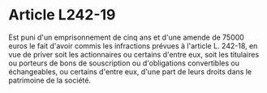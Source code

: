 # Article L242-19

Est puni d'un emprisonnement de cinq ans et d'une amende de 75000 euros le fait d'avoir commis les infractions prévues à l'article L. 242-18, en vue de priver soit les actionnaires ou certains d'entre eux, soit les titulaires ou porteurs de bons de souscription ou d'obligations convertibles ou échangeables, ou certains d'entre eux, d'une part de leurs droits dans le patrimoine de la société.

